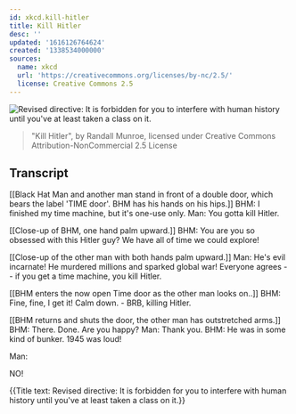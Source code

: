 ```yaml
---
id: xkcd.kill-hitler
title: Kill Hitler
desc: ''
updated: '1616126764624'
created: '1338534000000'
sources:
  name: xkcd
  url: 'https://creativecommons.org/licenses/by-nc/2.5/'
  license: Creative Commons 2.5
---
```

![Revised directive: It is forbidden for you to interfere with human history until you've at least taken a class on it.](https://imgs.xkcd.com/comics/kill_hitler.png)
> "Kill Hitler", by Randall Munroe, licensed under Creative Commons Attribution-NonCommercial 2.5 License

## Transcript
[[Black Hat Man and another man stand in front of a double door, which bears the label 'TIME door'. BHM has his hands on his hips.]]
BHM: I finished my time machine, but it's one-use only.
Man: You 
gotta
 kill Hitler.

[[Close-up of BHM, one hand palm upward.]]
BHM: You are you so obsessed with this Hitler guy? We have 
all
 of 
time
 we could explore!

[[Close-up of the other man with both hands palm upward.]]
Man: He's evil incarnate! He murdered millions and sparked global war! 
Everyone
 agrees -- if you get a time machine, you kill Hitler.

[[BHM enters the now open Time door as the other man looks on..]]
BHM: Fine, fine, I get it! Calm down. - BRB, killing Hitler.

[[BHM returns and shuts the door, the other man has outstretched arms.]]
BHM: There. Done. Are you happy? 
Man: 
Thank
 you.
BHM: He was in some kind of bunker. 1945 was 
loud!
 
Man: 

NO!



{{Title text: Revised directive: It is forbidden for you to interfere with human history until you've at least taken a class on it.}}
